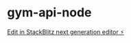 # gym-api-node

[Edit in StackBlitz next generation editor ⚡️](https://stackblitz.com/~/github.com/sherinwip/gym-api-node)